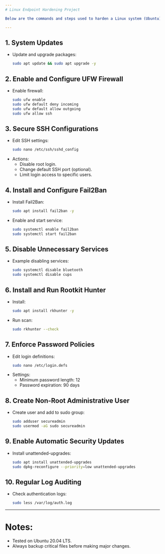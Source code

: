 ```yaml
---
# Linux Endpoint Hardening Project

Below are the commands and steps used to harden a Linux system (Ubuntu):

---
```


## 1. System Updates
- Update and upgrade packages:
  ```bash
  sudo apt update && sudo apt upgrade -y
  ```

## 2. Enable and Configure UFW Firewall
- Enable firewall:
  ```bash
  sudo ufw enable
  sudo ufw default deny incoming
  sudo ufw default allow outgoing
  sudo ufw allow ssh
  ```

## 3. Secure SSH Configurations
- Edit SSH settings:
  ```bash
  sudo nano /etc/ssh/sshd_config
  ```
- Actions:
  - Disable root login.
  - Change default SSH port (optional).
  - Limit login access to specific users.

## 4. Install and Configure Fail2Ban
- Install Fail2Ban:
  ```bash
  sudo apt install fail2ban -y
  ```
- Enable and start service:
  ```bash
  sudo systemctl enable fail2ban
  sudo systemctl start fail2ban
  ```

## 5. Disable Unnecessary Services
- Example disabling services:
  ```bash
  sudo systemctl disable bluetooth
  sudo systemctl disable cups
  ```

## 6. Install and Run Rootkit Hunter
- Install:
  ```bash
  sudo apt install rkhunter -y
  ```
- Run scan:
  ```bash
  sudo rkhunter --check
  ```

## 7. Enforce Password Policies
- Edit login definitions:
  ```bash
  sudo nano /etc/login.defs
  ```
- Settings:
  - Minimum password length: 12
  - Password expiration: 90 days

## 8. Create Non-Root Administrative User
- Create user and add to sudo group:
  ```bash
  sudo adduser secureadmin
  sudo usermod -aG sudo secureadmin
  ```

## 9. Enable Automatic Security Updates
- Install unattended-upgrades:
  ```bash
  sudo apt install unattended-upgrades
  sudo dpkg-reconfigure --priority=low unattended-upgrades
  ```

## 10. Regular Log Auditing
- Check authentication logs:
  ```bash
  sudo less /var/log/auth.log
  ```

---

# Notes:
- Tested on Ubuntu 20.04 LTS.
- Always backup critical files before making major changes.

